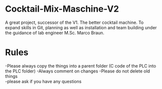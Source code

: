 # Cocktail-Mix-Maschine-V2
A great project, successor of the V1. The better cocktail machine. To expand skills in Git, planning as well as installation and team building under the guidance of lab engineer M.Sc. Marco Braun.


# Rules 

-Please always copy the things into a parent folder 
(C code of the PLC into the PLC folder)
-Always comment on changes
-Please do not delete old things  
-please ask if you have any questions
